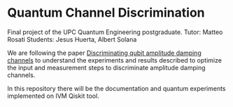 # Quantum Channel Discrimination

Final project of the UPC Quantum Engineering postgraduate.
Tutor: Matteo Rosati
Students: Jesus Huerta, Albert Solana

We are following the paper [Discriminating qubit amplitude damping channels](https://arxiv.org/pdf/2009.01000.pdf) to understand the experiments and results described to optimize the input and measurement steps to discriminate amplitude damping channels.

In this repository there will be the documentation and quantum experiments implemented on IVM Qiskit tool.
